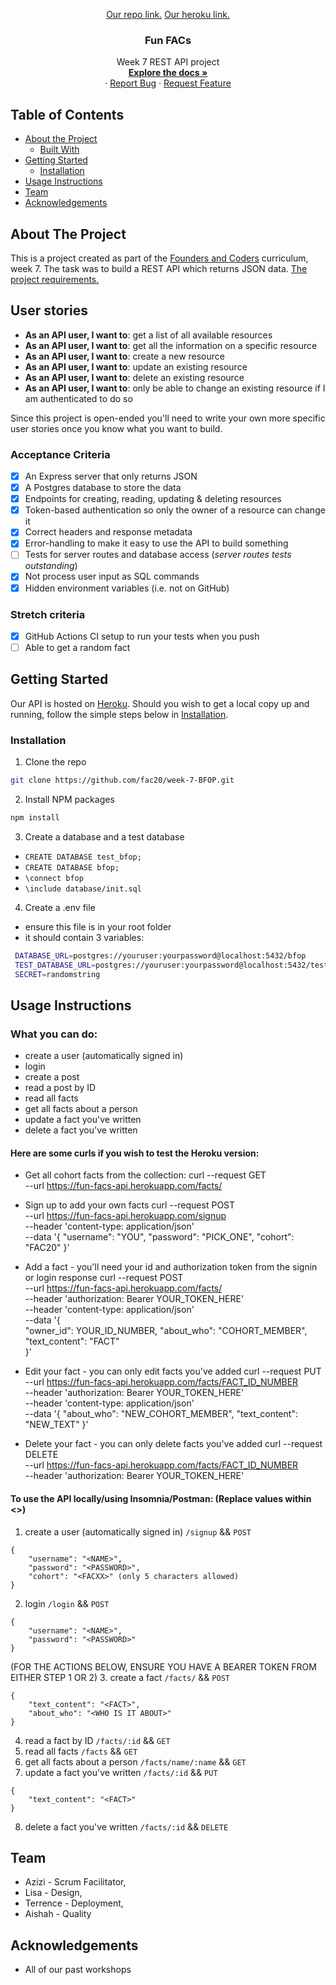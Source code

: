 <p align="center">
  <a href="https://github.com/fac20/week-7-BFOP">Our repo link.</a>
  <a href="fun-facs-api.herokuapp.com">Our heroku link.</a>

  <h3 align="center">Fun FACs</h3>

  <p align="center">
    Week 7 REST API project
    <br />
    <a href="https://github.com/fac20/week-7-BFOP"><strong>Explore the docs »</strong></a>
    <br />
    ·
    <a href="https://github.com/fac20/week-7-BFOP/issues">Report Bug</a>
    ·
    <a href="https://github.com/fac20/week-7-BFOP/issues">Request Feature</a>
  </p>
</p>



<!-- TABLE OF CONTENTS -->
## Table of Contents

* [About the Project](#about-the-project)
  * [Built With](#built-with)
* [Getting Started](#getting-started)
  * [Installation](#installation)
* [Usage Instructions](#usage)
* [Team](#team)
* [Acknowledgements](#acknowledgements)


## About The Project
This is a project created as part of the [Founders and Coders](https://www.foundersandcoders.com/) curriculum, week 7. The task was to build a REST API which returns JSON data. [The project requirements.](https://founders-and-coders.gitbook.io/coursebook/curriculum/rest-apis/project)

## User stories

- **As an API user, I want to**: get a list of all available resources
- **As an API user, I want to**: get all the information on a specific resource
- **As an API user, I want to**: create a new resource
- **As an API user, I want to**: update an existing resource
- **As an API user, I want to**: delete an existing resource
- **As an API user, I want to**: only be able to change an existing resource if I am authenticated to do so

Since this project is open-ended you'll need to write your own more specific user stories once you know what you want to build.

### Acceptance Criteria

- [x] An Express server that only returns JSON
- [x] A Postgres database to store the data
- [x] Endpoints for creating, reading, updating & deleting resources
- [x] Token-based authentication so only the owner of a resource can change it
- [x] Correct headers and response metadata
- [x] Error-handling to make it easy to use the API to build something
- [ ] Tests for server routes and database access (*server routes tests outstanding*)
- [x] Not process user input as SQL commands
- [x] Hidden environment variables (i.e. not on GitHub)

### Stretch criteria

- [x] GitHub Actions CI setup to run your tests when you push
- [ ] Able to get a random fact 

## Getting Started

Our API is hosted on [Heroku](fun-facs-api.herokuapp.com/). Should you wish to get a local copy up and running, follow the simple steps below in [Installation](#installation).



### Installation

1. Clone the repo
```sh
git clone https://github.com/fac20/week-7-BFOP.git
```
2. Install NPM packages
```sh
npm install
```
3. Create a database and a test database
- `CREATE DATABASE test_bfop;`
- `CREATE DATABASE bfop;`
- `\connect bfop`
- `\include database/init.sql`
4. Create a .env file
- ensure this file is in your root folder
- it should contain 3 variables:
```sh
 DATABASE_URL=postgres://youruser:yourpassword@localhost:5432/bfop
 TEST_DATABASE_URL=postgres://youruser:yourpassword@localhost:5432/test_bfop
 SECRET=randomstring
 ```

## Usage Instructions

### What you can do:
- create a user (automatically signed in)
- login 
- create a post
- read a post by ID
- read all facts
- get all facts about a person
- update a fact you've written
- delete a fact you've written

#### Here are some curls if you wish to test the Heroku version:
- Get all cohort facts from the collection: 
curl --request GET \
  --url https://fun-facs-api.herokuapp.com/facts/
  
- Sign up to add your own facts
curl --request POST \
  --url https://fun-facs-api.herokuapp.com/signup \
  --header 'content-type: application/json' \
  --data '{
	"username": "YOU",
	"password": "PICK_ONE",
	"cohort": "FAC20"
}'
- Add a fact - you'll need your id and authorization token from the signin or login response
curl --request POST \
  --url https://fun-facs-api.herokuapp.com/facts/ \
  --header 'authorization: Bearer YOUR_TOKEN_HERE' \
  --header 'content-type: application/json' \
  --data '{	 
	"owner_id": YOUR_ID_NUMBER,
	"about_who": "COHORT_MEMBER",
  "text_content": "FACT"	
}'

- Edit your fact - you can only edit facts you've added
curl --request PUT \
  --url https://fun-facs-api.herokuapp.com/facts/FACT_ID_NUMBER \
  --header 'authorization: Bearer YOUR_TOKEN_HERE' \
  --header 'content-type: application/json' \
  --data '{
  "about_who": "NEW_COHORT_MEMBER",
  "text_content": "NEW_TEXT"
}'

- Delete your fact - you can only delete facts you've added
curl --request DELETE \
  --url https://fun-facs-api.herokuapp.com/facts/FACT_ID_NUMBER \
  --header 'authorization: Bearer YOUR_TOKEN_HERE'

#### To use the API locally/using Insomnia/Postman: (Replace values within <>)
1. create a user (automatically signed in) `/signup` && `POST`
```
{
	"username": "<NAME>",
	"password": "<PASSWORD>",
	"cohort": "<FACXX>" (only 5 characters allowed)
}
```
2. login `/login` && `POST`
```
{
	"username": "<NAME>",
	"password": "<PASSWORD>"
}
```
(FOR THE ACTIONS BELOW, ENSURE YOU HAVE A BEARER TOKEN FROM EITHER STEP 1 OR 2)
3. create a fact `/facts/` && `POST`
```
{
	"text_content": "<FACT>",
	"about_who": "<WHO IS IT ABOUT>"
}
```
4. read a fact by ID `/facts/:id` && `GET`
5. read all facts `/facts` && `GET`
6. get all facts about a person `/facts/name/:name` && `GET`
7. update a fact you've written `/facts/:id` && `PUT`
```
{
	"text_content": "<FACT>"
}
```
8. delete a fact you've written `/facts/:id` && `DELETE`

## Team

- Azizi - Scrum Facilitator,
- Lisa - Design,
- Terrence - Deployment,
- Aishah - Quality

## Acknowledgements

* All of our past workshops


